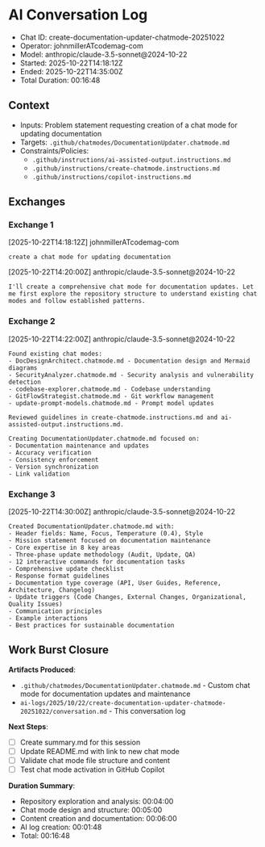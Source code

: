 # AI Conversation Log

- Chat ID: create-documentation-updater-chatmode-20251022
- Operator: johnmillerATcodemag-com
- Model: anthropic/claude-3.5-sonnet@2024-10-22
- Started: 2025-10-22T14:18:12Z
- Ended: 2025-10-22T14:35:00Z
- Total Duration: 00:16:48

## Context

- Inputs: Problem statement requesting creation of a chat mode for updating documentation
- Targets: `.github/chatmodes/DocumentationUpdater.chatmode.md`
- Constraints/Policies: 
  - `.github/instructions/ai-assisted-output.instructions.md`
  - `.github/instructions/create-chatmode.instructions.md`
  - `.github/instructions/copilot-instructions.md`

## Exchanges

### Exchange 1

[2025-10-22T14:18:12Z] johnmillerATcodemag-com

```text
create a chat mode for updating documentation
```

[2025-10-22T14:20:00Z] anthropic/claude-3.5-sonnet@2024-10-22

```text
I'll create a comprehensive chat mode for documentation updates. Let me first explore the repository structure to understand existing chat modes and follow established patterns.
```

### Exchange 2

[2025-10-22T14:22:00Z] anthropic/claude-3.5-sonnet@2024-10-22

```text
Found existing chat modes:
- DocDesignArchitect.chatmode.md - Documentation design and Mermaid diagrams
- SecurityAnalyzer.chatmode.md - Security analysis and vulnerability detection
- codebase-explorer.chatmode.md - Codebase understanding
- GitFlowStrategist.chatmode.md - Git workflow management
- update-prompt-models.chatmode.md - Prompt model updates

Reviewed guidelines in create-chatmode.instructions.md and ai-assisted-output.instructions.md.

Creating DocumentationUpdater.chatmode.md focused on:
- Documentation maintenance and updates
- Accuracy verification
- Consistency enforcement
- Version synchronization
- Link validation
```

### Exchange 3

[2025-10-22T14:30:00Z] anthropic/claude-3.5-sonnet@2024-10-22

```text
Created DocumentationUpdater.chatmode.md with:
- Header fields: Name, Focus, Temperature (0.4), Style
- Mission statement focused on documentation maintenance
- Core expertise in 8 key areas
- Three-phase update methodology (Audit, Update, QA)
- 12 interactive commands for documentation tasks
- Comprehensive update checklist
- Response format guidelines
- Documentation type coverage (API, User Guides, Reference, Architecture, Changelog)
- Update triggers (Code Changes, External Changes, Organizational, Quality Issues)
- Communication principles
- Example interactions
- Best practices for sustainable documentation
```

## Work Burst Closure

**Artifacts Produced**:

- `.github/chatmodes/DocumentationUpdater.chatmode.md` - Custom chat mode for documentation updates and maintenance
- `ai-logs/2025/10/22/create-documentation-updater-chatmode-20251022/conversation.md` - This conversation log

**Next Steps**:

- [ ] Create summary.md for this session
- [ ] Update README.md with link to new chat mode
- [ ] Validate chat mode file structure and content
- [ ] Test chat mode activation in GitHub Copilot

**Duration Summary**:

- Repository exploration and analysis: 00:04:00
- Chat mode design and structure: 00:05:00
- Content creation and documentation: 00:06:00
- AI log creation: 00:01:48
- Total: 00:16:48
